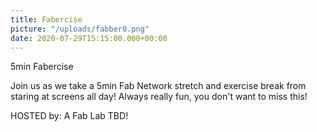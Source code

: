 ```yaml
---
title: Fabercise
picture: "/uploads/fabber0.png"
date: 2020-07-29T15:15:00.000+00:00
---
```


5min Fabercise

Join us as we take a 5min Fab Network stretch and exercise break from staring at screens all day! Always really fun, you don't want to miss this!

HOSTED by: A Fab Lab TBD! 

